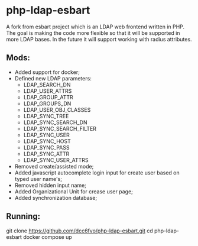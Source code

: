 # php-ldap-esbart

A fork from esbart project which is an LDAP web frontend written in PHP. The goal is making the code more flexible so that it will be supported in more LDAP bases. In the future it will support working with radius attributes.

## Mods:

* Added support for docker;
* Defined new LDAP parameters:
  * LDAP_SEARCH_DN
  * LDAP_USER_ATTRS
  * LDAP_GROUP_ATTR
  * LDAP_GROUPS_DN
  * LDAP_USER_OBJ_CLASSES
  * LDAP_SYNC_TREE
  * LDAP_SYNC_SEARCH_DN
  * LDAP_SYNC_SEARCH_FILTER
  * LDAP_SYNC_USER
  * LDAP_SYNC_HOST
  * LDAP_SYNC_PASS
  * LDAP_SYNC_ATTR
  * LDAP_SYNC_USER_ATTRS
* Removed create/assisted mode;
* Added javascript autocomplete login input for create user based on typed user name's;
* Removed hidden input name;
* Added Organizational Unit for crease user page;
* Added synchronization database;

## Running:

git clone https://github.com/dcc6fvo/php-ldap-esbart.git
cd php-ldap-esbart
docker compose up



